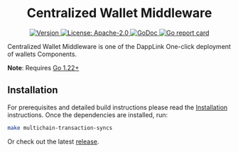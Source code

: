 <!--
parent:
  order: false
-->

<div align="center">
  <h1> Centralized Wallet Middleware</h1>
</div>

<div align="center">
  <a href="https://github.com/dapplink-labs/multichain-transaction-syncs/releases/latest">
    <img alt="Version" src="https://img.shields.io/github/tag/dapplink-labs/multichain-transaction-syncs.svg" />
  </a>
  <a href="https://github.com/dapplink-labs/multichain-transaction-syncs/blob/main/LICENSE">
    <img alt="License: Apache-2.0" src="https://img.shields.io/github/license/dapplink-labs/multichain-transaction-syncs.svg" />
  </a>
  <a href="https://pkg.go.dev/github.com/dapplink-labs/multichain-transaction-syncs">
    <img alt="GoDoc" src="https://godoc.org/github.com/dapplink-labs/multichain-transaction-syncs?status.svg" />
  </a>
  <a href="https://goreportcard.com/report/github.com/dapplink-labs/multichain-transaction-syncs">
    <img alt="Go report card" src="https://goreportcard.com/badge/github.com/dapplink-labs/multichain-transaction-syncs"/>
  </a>
</div>

Centralized Wallet Middleware is one of the DappLink One-click deployment of wallets Components.

**Note**: Requires [Go 1.22+](https://golang.org/dl/)

## Installation

For prerequisites and detailed build instructions please read the [Installation](https://github.com/dapplink-labs/multichain-transaction-syncs/) instructions. Once the dependencies are installed, run:

```bash
make multichain-transaction-syncs
```

Or check out the latest [release](https://github.com/dapplink-labs/multichain-transaction-syncs).
